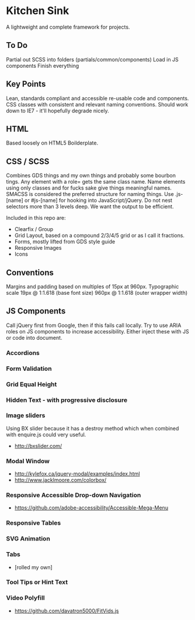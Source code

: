 # Kitchen Sink

A lightweight and complete framework for projects.

## To Do

Partial out SCSS into folders (partials/common/components)
Load in JS components 
Finish everything

## Key Points

Lean, standards compliant and accessible re-usable code and components.
CSS classes with consistent and relevant naming conventions. 
Should work down to IE7 - it'll hopefully degrade nicely.

## HTML

Based loosely on HTML5 Boilderplate.

## CSS / SCSS

Combines GDS things and my own things and probably some bourbon tings.
Any element with a role= gets the same class name.
Name elements using only classes and for fucks sake give things meaningful names. SMACSS is considered the preferred structure for naming things.
Use .js-[name] or #js-[name] for hooking into JavaScript/jQuery.
Do not nest selectors more than 3 levels deep. We want the output to be efficient.

Included in this repo are:

- Clearfix / Group
- Grid Layout, based on a compound 2/3/4/5 grid or as I call it fractions.
- Forms, mostly lifted from GDS style guide
- Responsive Images
- Icons

## Conventions

Margins and padding based on multiples of 15px at 960px. 
Typographic scale 19px @ 1:1.618 (base font size) 960px @ 1:1.618 (outer wrapper width)

## JS Components

Call jQuery first from Google, then if this fails call locally. Try to use ARIA roles on JS components to increase accessibility. Either inject these with JS or code into document.

### Accordions
### Form Validation
### Grid Equal Height
### Hidden Text - with progressive disclosure
### Image sliders
Using BX slider because it has a destroy method which when combined with enquire.js could very useful. 
  
  - http://bxslider.com/

### Modal Window
  - http://kylefox.ca/jquery-modal/examples/index.html
  - http://www.jacklmoore.com/colorbox/

### Responsive Accessible Drop-down Navigation
  - https://github.com/adobe-accessibility/Accessible-Mega-Menu

### Responsive Tables
### SVG Animation
### Tabs
  - [rolled my own]

### Tool Tips or Hint Text
### Video Polyfill
  - https://github.com/davatron5000/FitVids.js
